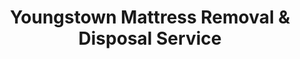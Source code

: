 ---
layout: location.njk
title: Youngstown Mattress Removal & Disposal Service
description: Professional mattress removal in Youngstown, OH. Next-day pickup  Licensed, insured, and eco-friendly serving Voltage Valley's innovation hub.
permalink: /mattress-removal/ohio/youngstown/
city: Youngstown
state: Ohio
stateSlug: ohio
coordinates:
  lat: 41.0998
  lng: -80.6495
pricing:
  startingPrice: 125
  single: 125
  queen: 125
  king: 135
  boxSpring: 30
neighborhoods:
  - name: "Brier Hill"
    zipCodes: ["44503"]
  - name: "Oak Hill"
    zipCodes: ["44505"]
  - name: "Wick Park"
    zipCodes: ["44503"]
  - name: "McGuffey Heights"
    zipCodes: ["44505"]
  - name: "Hazelton"
    zipCodes: ["44502"]
  - name: "Smoky Hollow"
    zipCodes: ["44503"]
  - name: "Lincoln Knolls"
    zipCodes: ["44515"]
  - name: "Lansdowne"
    zipCodes: ["44502"]
  - name: "Oak Ridge"
    zipCodes: ["44515"]
  - name: "Crandall Park"
    zipCodes: ["44503"]
  - name: "Fifth Avenue District"
    zipCodes: ["44503"]
  - name: "Mahoning River District"
    zipCodes: ["44503"]
  - name: "YSU Campus Area"
    zipCodes: ["44503"]
  - name: "Steel Heritage District"
    zipCodes: ["44503"]
  - name: "America Makes Innovation Zone"
    zipCodes: ["44503"]
zipCodes: 
  - "44501"
  - "44502"
  - "44503"
  - "44504"
  - "44505"
  - "44506"
  - "44507"
  - "44509"
  - "44510"
  - "44511"
  - "44512"
  - "44513"
  - "44514"
  - "44515"
  - "44555"
recyclingPartners:
  - "Republic Services"
  - "Waste Management"
  - "Mahoning County Solid Waste District"
localRegulations: "Youngstown mattress disposal operates under strict municipal restrictions where standard trash services refuse mattress collection, requiring residents to coordinate with private haulers or face potential fines. Republic Services at City Centre One provides specialized bulky item pickup with advance scheduling, while Waste Management handles select neighborhoods throughout the Mahoning Valley. The Mahoning County Solid Waste District manages over 1 million tons annually through 8 landfill facilities, creating capacity challenges that limit municipal recycling options. This fragmented system particularly affects Voltage Valley's workforce managing demanding schedules in additive manufacturing and electric vehicle component production."
nearbyCities:
  - name: "Akron"
    distance: "45 miles"
    isSuburb: false
  - name: "Canton"
    distance: "40 miles"
    isSuburb: false
  - name: "Warren"
    distance: "13 miles"
    isSuburb: true
reviews:
  count: 196
  featured:
    - reviewer: "YSU Graduate Student"
      rating: 5
      text: "Moving out of campus housing after my research project finished. They worked around my thesis defense schedule and got my mattress out the same week. Really appreciated the flexible timing."
      neighborhood: "YSU Campus Area"
    - reviewer: "Steel District Resident"
      rating: 5
      text: "Live in one of the converted loft spaces downtown. Narrow stairwells didn't faze these guys at all - they handled our memory foam mattress like pros. Beat dealing with Republic Services scheduling."
      neighborhood: "Steel Heritage District"
    - reviewer: "Manufacturing Technician"
      rating: 5
      text: "Work at America Makes and couldn't take time off for disposal coordination. Set everything up online, they came Saturday morning, done in 10 minutes. Exactly what I needed."
      neighborhood: "America Makes Innovation Zone"
faqs:
  - question: "How quickly can you remove mattresses in Youngstown?"
    answer: "Next-day service throughout Youngstown, accommodating university schedules and manufacturing shift patterns in Voltage Valley's innovation facilities."
  - question: "Do you serve all Youngstown neighborhoods?"
    answer: "Complete coverage from Brier Hill to Oak Hill, YSU campus to Steel Heritage district, across all ZIP codes 44501-44555 throughout the Mahoning Valley."
  - question: "What's included in your $125 Youngstown pickup fee?"
    answer: "Base price covers pickup, loading, transportation, and eco-friendly recycling for one mattress. Box springs add $30 each."
  - question: "How does this compare to Republic Services coordination?"
    answer: "We eliminate advance scheduling requirements, municipal restrictions, and the complexity of coordinating with multiple waste management providers."
  - question: "Can you work around YSU schedules?"
    answer: "Absolutely. We understand academic calendars and can accommodate student housing needs, research schedules, and campus logistics throughout the semester."
  - question: "Are you licensed for waste removal in Mahoning County?"
    answer: "We maintain all required Ohio and Mahoning County permits with comprehensive insurance, providing compliant disposal through our specialized recycling network."
  - question: "Do you handle manufacturing shift schedules?"
    answer: "Our team understands Voltage Valley's diverse work patterns and can schedule pickups around advanced manufacturing, research facility, and technology sector schedules."
  - question: "What payment methods do you accept in Youngstown?"
    answer: "All major credit cards, cash, and invoicing options for university housing, manufacturing companies, and technology research facilities."
schema:
  "@type": "LocalBusiness"
  name: "A Bedder World Youngstown"
  address:
    "@type": "PostalAddress"
    addressLocality: "Youngstown"
    addressRegion: "OH"
    addressCountry: "US"
  geo:
    "@type": "GeoCoordinates" 
    latitude: 41.0998
    longitude: -80.6495
  telephone: "(720) 263-6094"
  priceRange: "$125-$180"
  aggregateRating:
    "@type": "AggregateRating"
    ratingValue: 4.9
    reviewCount: 196
pageContent:
  heroDescription: "Professional mattress removal serving Voltage Valley's innovation community. We deliver reliable next-day pickup with transparent pricing, backed by our nationwide recycling network that has processed over 1 million mattresses."
  
  aboutService: "Next-day mattress pickup at $125 designed for Youngstown's innovation community. While Mahoning County's waste system is fragmented—with municipal services refusing mattresses and multiple private haulers serving different areas—our streamlined service makes disposal simple. Whether you're an America Makes researcher, YSU student, or work in advanced manufacturing, we adapt to your schedule. Our flexible timing works around university calendars, research facility hours, and the diverse work patterns throughout Voltage Valley. Every mattress we collect joins our national recycling network, where 80% of materials get recovered for new manufacturing uses—supporting the same innovation spirit that's transforming Youngstown from steel capital to technology leader."

  serviceAreasIntro: "We serve all Youngstown neighborhoods across 15 ZIP codes, from the Steel Heritage district downtown to YSU campus areas. Our team knows the city well and coordinates pickup around local schedules—whether that's university calendars, research facility hours, or the varied work patterns throughout the Mahoning Valley."

  regulationsCompliance: "Skip the hassle of Mahoning County's complex waste system. While Republic Services needs advance scheduling and Waste Management serves limited areas, we handle everything with one simple appointment. You won't need to figure out which company serves your neighborhood or work around disposal facility hours—we're fully licensed and compliant, making mattress disposal straightforward for Youngstown residents."

  environmentalImpact: "Our recycling approach matches Voltage Valley's innovation focus. Instead of sending mattresses to Mahoning County landfills, we recover 80% of materials for new manufacturing uses. Steel springs become components for industrial applications, foam gets repurposed for construction padding, and textiles find new life through advanced processing. This keeps materials in use while reducing waste—supporting both the Mahoning River environment and the sustainable manufacturing principles driving Youngstown's transformation."

  howItWorksScheduling: "We schedule around your life, whether you're working university research hours, manufacturing facility shifts, or anywhere in between throughout Youngstown's diverse economy."

  howItWorksService: "Our licensed team knows Youngstown's neighborhoods and handles all pickup logistics, from historic areas to campus locations, meeting all county disposal requirements professionally."

  howItWorksDisposal: "Each mattress connects to our nationwide recycling network's proven processing capabilities, where innovation-grade standards guide component recovery through environmentally responsible manufacturing partnerships that reflect Voltage Valley's commitment to sustainable advancement."

  sidebarStats:
    mattressesRemoved: "2,800"
---